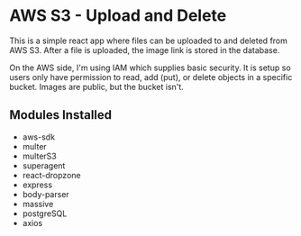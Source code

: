 # AWS S3 - Upload and Delete

This is a simple react app where files can be uploaded to and deleted from AWS S3. After a file is uploaded, the image link is stored in the database.

On the AWS side, I'm using IAM which supplies basic security. It is setup so users only have permission to read, add (put), or delete objects in a specific bucket. Images are public, but the bucket isn't.

## Modules Installed

* aws-sdk
* multer
* multerS3
* superagent
* react-dropzone
* express
* body-parser
* massive
* postgreSQL
* axios

<!-- ## Helpful sources

### Multer and MulterS3
* [Multer](https://github.com/expressjs/multer)
* [MulterS3](https://github.com/badunk/multer-s3)
* [Image uploading by Traversy](https://www.youtube.com/watch?v=9Qzmri1WaaE)
* [Scotch.io - AWS S3 with Express and MulterS3](https://scotch.io/@cizu/building-a-amazon-s3-api-with-express-and-multer-s3)
### AWS
* [AWS S3 Docs](https://docs.aws.amazon.com/AmazonS3/latest/dev/Welcome.html)
* [python-aws-s3 by keith](https://github.com/keithweaver/python-aws-s3)
* [AWS IAM](https://www.youtube.com/watch?v=DXNS-EP9sXM&t=5s)
* [AWS S3](https://www.youtube.com/watch?v=mt32JEAxrA4)

Aspects of each of these resources helped me understand how the parts works. -->